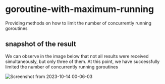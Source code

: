 # goroutine-with-maximum-running
Providing methods on how to limit the number of concurrently running goroutines
## snapshot of the result
We can observe in the image below that not all results were received simultaneously, but only three of them. At this point, we have successfully limited the number of concurrently running goroutines

![Screenshot from 2023-10-14 00-06-03](https://github.com/hafidzilkhairi/goroutine-with-maximum-running/assets/23477358/14ba6106-a8ab-47eb-9f0f-7311c570a338)

